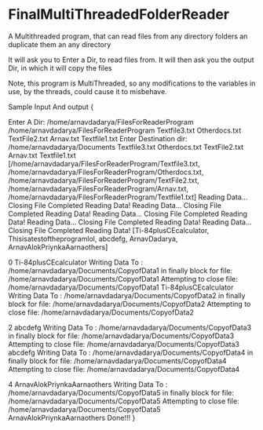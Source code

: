 # FinalMultiThreadedFolderReader

A Multithreaded program, that can read files from any directory folders an duplicate them an any directory

It will ask you to Enter a Dir, to read files from.
It will then ask you the output Dir, in which it will copy the files

Note, this program is MultiThreaded, so any modifications to the variables in use, by the threads, could cause it to misbehave.

Sample Input And output
 {
 
 Enter A Dir: 
/home/arnavdadarya/FilesForReaderProgram
/home/arnavdadarya/FilesForReaderProgram
Textfile3.txt
Otherdocs.txt
TextFile2.txt
Arnav.txt
Textfile1.txt
Enter Destination dir: 
/home/arnavdadarya/Documents
Textfile3.txt
Otherdocs.txt
TextFile2.txt
Arnav.txt
Textfile1.txt
[/home/arnavdadarya/FilesForReaderProgram/Textfile3.txt, /home/arnavdadarya/FilesForReaderProgram/Otherdocs.txt, /home/arnavdadarya/FilesForReaderProgram/TextFile2.txt, /home/arnavdadarya/FilesForReaderProgram/Arnav.txt, /home/arnavdadarya/FilesForReaderProgram/Textfile1.txt]
Reading Data...
Closing File
Completed Reading Data!
Reading Data...
Closing File
Completed Reading Data!
Reading Data...
Closing File
Completed Reading Data!
Reading Data...
Closing File
Completed Reading Data!
Reading Data...
Closing File
Completed Reading Data!
[Ti-84plusCEcalculator, Thisisatestoftheprogramlol, abcdefg, ArnavDadarya, ArnavAlokPriynkaAarnaothers]
   
0
Ti-84plusCEcalculator
Writing Data To : /home/arnavdadarya/Documents/CopyofData1
in finally block for file: /home/arnavdadarya/Documents/CopyofData1
Attempting to close file: /home/arnavdadarya/Documents/CopyofData1
Ti-84plusCEcalculator
Writing Data To : /home/arnavdadarya/Documents/CopyofData2
in finally block for file: /home/arnavdadarya/Documents/CopyofData2
Attempting to close file: /home/arnavdadarya/Documents/CopyofData2

    
2
abcdefg
Writing Data To : /home/arnavdadarya/Documents/CopyofData3
in finally block for file: /home/arnavdadarya/Documents/CopyofData3
Attempting to close file: /home/arnavdadarya/Documents/CopyofData3
abcdefg
Writing Data To : /home/arnavdadarya/Documents/CopyofData4
in finally block for file: /home/arnavdadarya/Documents/CopyofData4
Attempting to close file: /home/arnavdadarya/Documents/CopyofData4

  
4
ArnavAlokPriynkaAarnaothers
Writing Data To : /home/arnavdadarya/Documents/CopyofData5
in finally block for file: /home/arnavdadarya/Documents/CopyofData5
Attempting to close file: /home/arnavdadarya/Documents/CopyofData5
ArnavAlokPriynkaAarnaothers
Done!!!
}
   
